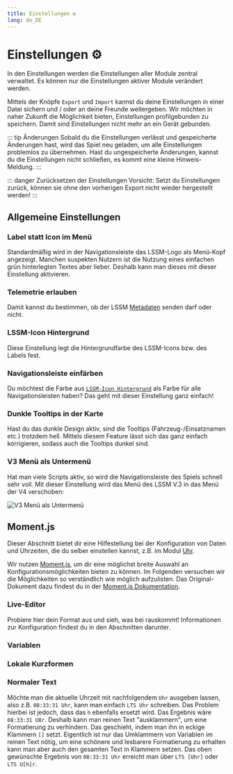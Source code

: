 ```yaml
---
title: Einstellungen ⚙️
lang: de_DE
---
```


# Einstellungen :gear:

In den Einstellungen werden die Einstellungen aller Module zentral verwaltet. Es können nur die Einstellungen aktiver Module verändert werden.

Mittels der Knöpfe `Export` und `Import` kannst du deine Einstellungen in einer Datei sichern und / oder an deine Freunde weitergeben.
Wir möchten in naher Zukunft die Möglichkeit bieten, Einstellungen profilgebunden zu speichern. Damit sind Einstellungen nicht mehr an ein Gerät gebunden.

::: tip Änderungen
Sobald du die Einstellungen verlässt und gespeicherte Änderungen hast, wird das Spiel neu geladen, um alle Einstellungen problemlos zu übernehmen.
Hast du ungespeicherte Änderungen, kannst du die Einstellungen nicht schließen, es kommt eine kleine Hinweis-Meldung.
:::

::: danger Zurücksetzen der Einstellungen
Vorsicht: Setzt du Einstellungen zurück, können sie ohne den vorherigen Export nicht wieder hergestellt werden!
:::

## Allgemeine Einstellungen

### Label statt Icon im Menü
Standardmäßig wird in der Navigationsleiste das LSSM-Logo als Menü-Kopf angezeigt. Manchen suspekten Nutzern ist die Nutzung eines einfachen grün hinterlegten Textes aber lieber. Deshalb kann man dieses mit dieser Einstellung aktivieren.

### Telemetrie erlauben
Damit kannst du bestimmen, ob der LSSM [Metadaten](metadata.md) senden darf oder nicht.

### LSSM-Icon Hintergrund
Diese Einstellung legt die Hintergrundfarbe des LSSM-Icons bzw. des Labels fest.

### Navigationsleiste einfärben
Du möchtest die Farbe aus [`LSSM-Icon Hintergrund`](#lssm-icon-hintergrund) als Farbe für alle Navigationsleisten haben? Das geht mit dieser Einstellung ganz einfach!

### Dunkle Tooltips in der Karte
Hast du das dunkle Design aktiv, sind die Tooltips (Fahrzeug-/Einsatznamen etc.) trotzdem hell. Mittels diesem Feature lässt sich das ganz einfach korrigieren, sodass auch die Tooltips dunkel sind.

### V3 Menü als Untermenü
Hat man viele Scripts aktiv, so wird die Navigationsleiste des Spiels schnell sehr voll. Mit dieser Einstellung wird das Menü des LSSM V.3 in das Menü der V4 verschoben:

![V3 Menü als Untermenü](/v4/docs/img/de_DE/v3submenu.png)

## Moment.js
Dieser Abschnitt bietet dir eine Hilfestellung bei der Konfiguration von Daten und Uhrzeiten, die du selber einstellen kannst, z.B. im Modul [Uhr](modules/clock.md).

Wir nutzen [Moment.js](https://momentjs.com/), um dir eine möglichst breite Auswahl an Konfigurationsmöglichkeiten bieten zu können.
Im Folgenden versuchen wir die Möglichkeiten so verständlich wie möglich aufzulisten. Das Original-Dokument dazu findest du in der [Moment.js Dokumentation](https://momentjscom.readthedocs.io/en/latest/moment/04-displaying/01-format/).

### Live-Editor
Probiere hier dein Format aus und sieh, was bei rauskommt! Informationen zur Konfiguration findest du in den Abschnitten darunter.

<momentjs-preview/>

### Variablen
<momentjs-variables/>

### Lokale Kurzformen
<momentjs-shorts/>

### Normaler Text
Möchte man die aktuelle Uhrzeit mit nachfolgendem `Uhr` ausgeben lassen, also z.B. `08:33:31 Uhr`, kann man einfach `LTS Uhr` schreiben. Das Problem hierbei ist jedoch, dass das `h` ebenfalls ersetzt wird. Das Ergebnis wäre `08:33:31 U8r`.
Deshalb kann man reinen Text "ausklammern", um eine Formatierung zu verhindern. Das geschieht, indem man ihn in eckige Klammern `[]` setzt. Eigentlich ist nur das Umklammern von Variablen im reinen Text nötig, um eine schönere und lesbarere Formatierung zu erhalten kann man aber auch den gesamten Text in Klammern setzen.
Das oben gewünschte Ergebnis von `08:33:31 Uhr` erreicht man über `LTS [Uhr]` oder `LTS U[h]r`. 
